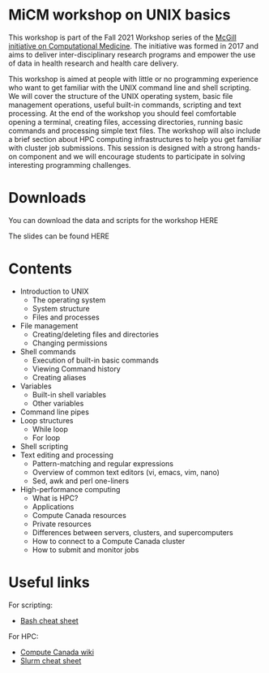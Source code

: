 # MiCM workshop on UNIX basics

This workshop is part of the Fall 2021 Workshop series of the [McGill initiative on Computational Medicine](https://www.mcgill.ca/micm/). The initiative was formed in 2017 and aims to deliver inter-disciplinary research programs and empower the use of data in health research and health care delivery.  

This workshop is aimed at people with little or no programming experience who want to get familiar with the UNIX command line and shell scripting. We will cover the structure of the UNIX operating system, basic file management operations, useful built-in commands, scripting and text processing. At the end of the workshop you should feel comfortable opening a terminal, creating files, accessing directories, running basic commands and processing simple text files. The workshop will also include a brief section about HPC computing infrastructures to help you get familiar with cluster job submissions. This session is designed with a strong hands-on component and we will encourage students to participate in solving interesting programming challenges.

# Downloads

You can download the data and scripts for the workshop HERE

The slides can be found HERE

# Contents

  * Introduction to UNIX 
    * The operating system
    * System structure
    * Files and processes
  * File management 
    * Creating/deleting files and directories
    * Changing permissions 
  * Shell commands
    * Execution of built-in basic commands
    * Viewing Command history
    * Creating aliases
  * Variables
    * Built-in shell variables
    * Other variables
  * Command line pipes
  * Loop structures
    * While loop
    * For loop
  * Shell scripting 
  * Text editing and processing
    * Pattern-matching and regular expressions
    * Overview of common text editors (vi, emacs, vim, nano)
    * Sed, awk and perl one-liners
  * High-performance computing
    * What is HPC?
    * Applications
    * Compute Canada resources
    * Private resources
    * Differences between servers, clusters, and supercomputers
    * How to connect to a Compute Canada cluster
    * How to submit and monitor jobs

# Useful links

For scripting:
 * [Bash cheat sheet](https://devhints.io/bash)

For HPC:
 * [Compute Canada wiki](https://docs.computecanada.ca/wiki/Compute_Canada_Documentation)
 * [Slurm cheat sheet](https://www.chpc.utah.edu/presentations/SlurmCheatsheet.pdf)
 
